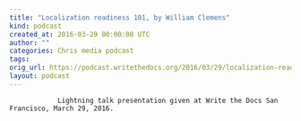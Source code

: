 ```yaml
---
title: "Localization readiness 101, by William Clemens"
kind: podcast
created_at: 2016-03-29 00:00:00 UTC
author: ""
categories: Chris media podcast
tags: 
orig_url: https://podcast.writethedocs.org/2016/03/29/localization-readiness-william-clemens/
layout: podcast
---
```


                Lightning talk presentation given at Write the Docs San Francisco, March 29, 2016.
            